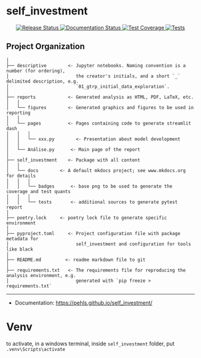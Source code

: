 # self_investment

<p align="center">
<a href="https://pypi.python.org/pypi/self_investment">
    <img src="https://img.shields.io/pypi/v/self_investment.svg"
        alt = "Release Status">
</a>
<a href="https://pehls.github.io/self_investment/">
    <img src="https://img.shields.io/website/https/pehls.github.io/self_investment/index.html.svg?label=docs&down_message=unavailable&up_message=available" alt="Documentation Status">
</a>
<a href="https://pehls.github.io/self_investment/tests/coverage">
    <img src="./docs/badges/coverage-badge.svg" alt="Test Coverage">
</a>
</a>
<a href="https://pehls.github.io/mlops_structure/tests/report">
    <img src="./docs/badges/tests-badge.svg" alt="Tests">
</a>
</p>

## Project Organization

```
│
├── descriptive        <- Jupyter notebooks. Naming convention is a number (for ordering),
│                         the creator's initials, and a short `_` delimited description, e.g.
│                         `01_gtrp_initial_data_exploration`.
│
├── reports            <- Generated analysis as HTML, PDF, LaTeX, etc.
│   │
│   └── figures        <- Generated graphics and figures to be used in reporting
│   │
│   └── pages          <- Pages containing code to generate streamlit dash
│   │   │ 
│   │   └── xxx.py        <- Presentation about model development
│   │
│   └── Análise.py      <- Main page of the report
│
├── self_investment    <- Package with all content
│   │
│   └── docs        <- A default mkdocs project; see www.mkdocs.org for details
│   │   │ 
│   │   └── badges      <- base png to be used to generate the coverage and test quants
│   │   │ 
│   │   └── tests       <- additional sources to generate pytest report
│
├── poetry.lock     <- poetry lock file to generate specific environment
│
├── pyproject.toml     <- Project configuration file with package metadata for 
│                         self_investment and configuration for tools like black
│
├── README.md         <- readme markdown file to git
│
├── requirements.txt   <- The requirements file for reproducing the analysis environment, e.g.
│                         generated with `pip freeze > requirements.txt`
```

--------

* Documentation: <https://pehls.github.io/self_investment/>

# Venv
to activate, in a windows terminal, inside `self_investment` folder, put `.venv\Scripts\activate`